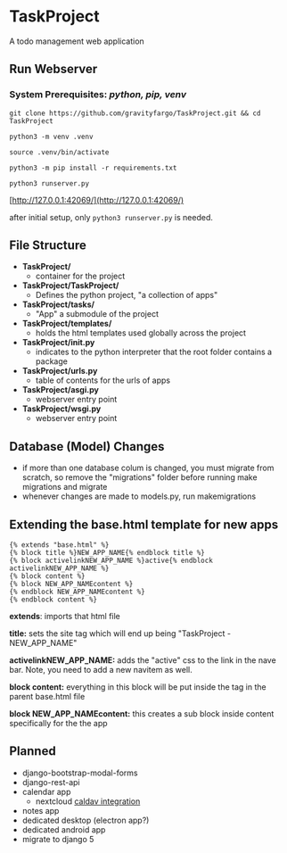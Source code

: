 # TaskProject
A todo management web application

## Run Webserver
### System Prerequisites: *python, pip, venv*

`git clone https://github.com/gravityfargo/TaskProject.git && cd TaskProject`

`python3 -m venv .venv`

`source .venv/bin/activate`

`python3 -m pip install -r requirements.txt`

`python3 runserver.py`

[http://127.0.0.1:42069/](http://127.0.0.1:42069/)

after initial setup, only `python3 runserver.py` is needed.


## File Structure
- **TaskProject/**
    - container for the project
- **TaskProject/TaskProject/**
    - Defines the python project, "a collection of apps"
- **TaskProject/tasks/**
    - "App" a submodule of the project
- **TaskProject/templates/**
    - holds the html templates used globally across the project
- **TaskProject/__init__.py**
    - indicates to the python interpreter that the root folder contains a package
- **TaskProject/urls.py**
    - table of contents for the urls of apps
- **TaskProject/asgi.py**
    - webserver entry point
- **TaskProject/wsgi.py**
    - webserver entry point


## Database (Model) Changes
- if more than one database colum is changed, you must migrate from scratch, so remove the "migrations" folder before running make migrations and migrate
- whenever changes are made to models.py, run makemigrations

## Extending the base.html template for new apps
```
{% extends "base.html" %}
{% block title %}NEW_APP_NAME{% endblock title %}
{% block activelinkNEW_APP_NAME %}active{% endblock activelinkNEW_APP_NAME %}
{% block content %}
{% block NEW_APP_NAMEcontent %}
{% endblock NEW_APP_NAMEcontent %}
{% endblock content %}
```
**extends**: imports that html file

**title:** sets the site tag which will end up being "TaskProject - NEW_APP_NAME"

**activelinkNEW_APP_NAME:** adds the "active" css to the link in the nave bar. Note, you need to add a new navitem as well.

**block content:** everything in this block will be put inside the <body> tag in the parent base.html file

**block NEW_APP_NAMEcontent:** this creates a sub block inside content specifically for the the app

## Planned
- django-bootstrap-modal-forms
- django-rest-api
- calendar app
    - nextcloud [caldav integration](https://github.com/python-caldav/caldav)
- notes app
- dedicated desktop (electron app?)
- dedicated android app
- migrate to django 5